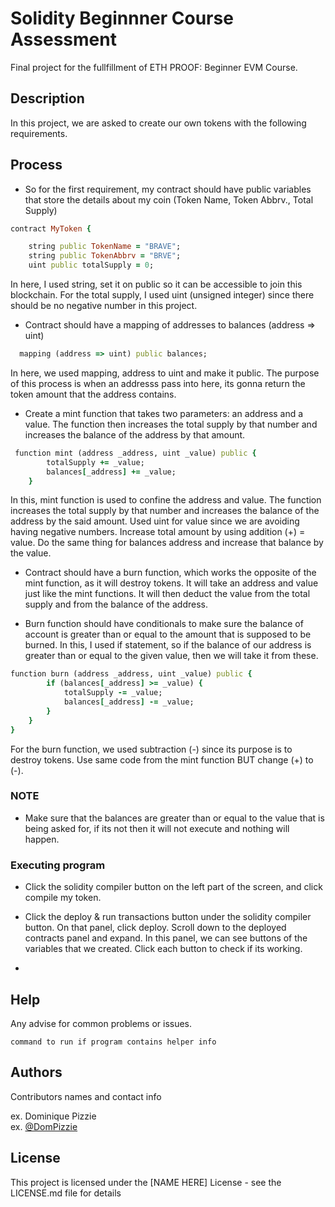 # Solidity Beginnner Course Assessment

Final project for the fullfillment of ETH PROOF: Beginner EVM Course.

## Description

In this project, we are asked to create our own tokens with the following requirements.

## Process
* So for the first requirement, my contract should have public variables that store the details about my coin (Token Name, Token Abbrv., Total Supply)

```ruby
contract MyToken {

    string public TokenName = "BRAVE";
    string public TokenAbbrv = "BRVE";
    uint public totalSupply = 0;
```    
In here, I used string, set it on public so it can be accessible to join this blockchain. 
For the total supply, I used uint (unsigned integer) since there should be no negative number in this project. 

* Contract should have a mapping of addresses to balances (address => uint)

```ruby
  mapping (address => uint) public balances;
```
In here, we used mapping, address to uint and make it public. The purpose of this process is when an addresss pass into here, its gonna return
the token amount that the address contains. 

* Create a mint function that takes two parameters: an address and a value. The function then increases the total supply by that number and increases the balance of the address by that amount.

```ruby
 function mint (address _address, uint _value) public {
        totalSupply += _value; 
        balances[_address] += _value;
    }
```
In this, mint function is used to confine the address and value. The function increases the total supply by that number and increases
the balance of the address by the said amount. 
Used uint for value since we are avoiding having negative numbers. Increase total amount by using addition (+) = value. Do the same thing for balances
address and increase that balance by the value.

* Contract should have a burn function, which works the opposite of the mint function, as it will destroy tokens. It will take an address and value just like the mint functions. It will then deduct the value from the total supply and from the balance of the address.

* Burn function should have conditionals to make sure the balance of account is greater than or equal to the amount that is supposed to be burned.
 In this, I used if statement, so if the balance of our address is greater than or equal to the given value, then we will take it from these.

```ruby
function burn (address _address, uint _value) public {
        if (balances[_address] >= _value) { 
            totalSupply -= _value;
            balances[_address] -= _value;
        }
    }
}
```
For the burn function, we used subtraction (-) since its purpose is to destroy tokens. Use same code from the mint function BUT change (+) to (-). 

### NOTE

* Make sure that the balances are greater than or equal to the value that is being asked for, if its not then it will not execute and nothing will happen.

### Executing program

* Click the solidity compiler button on the left part of the screen, and click compile my token.

* Click the deploy & run transactions button under the solidity compiler button. On that panel, click deploy. Scroll down to the deployed contracts panel and expand. In this panel, we can see buttons of the variables that we created. Click each button to check if its working. 
* 
## Help

Any advise for common problems or issues.
```
command to run if program contains helper info
```

## Authors

Contributors names and contact info

ex. Dominique Pizzie  
ex. [@DomPizzie](https://twitter.com/dompizzie)


## License

This project is licensed under the [NAME HERE] License - see the LICENSE.md file for details
